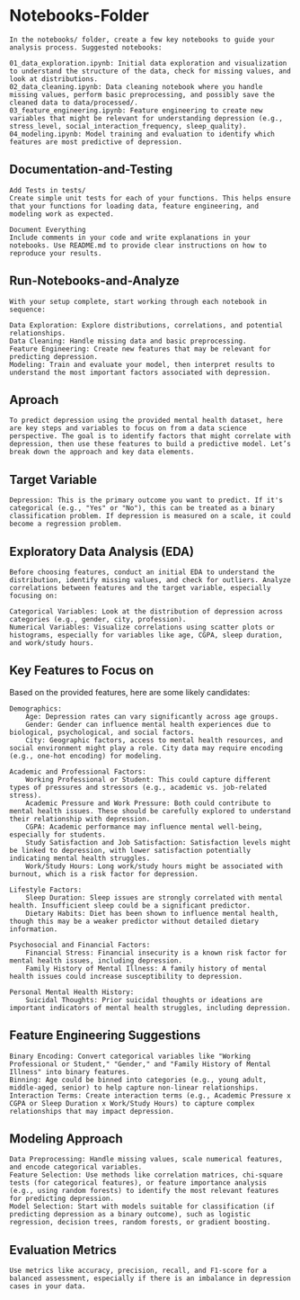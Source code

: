 # Notebooks-Folder

    In the notebooks/ folder, create a few key notebooks to guide your analysis process. Suggested notebooks:

    01_data_exploration.ipynb: Initial data exploration and visualization to understand the structure of the data, check for missing values, and look at distributions.
    02_data_cleaning.ipynb: Data cleaning notebook where you handle missing values, perform basic preprocessing, and possibly save the cleaned data to data/processed/.
    03_feature_engineering.ipynb: Feature engineering to create new variables that might be relevant for understanding depression (e.g., stress_level, social_interaction_frequency, sleep_quality).
    04_modeling.ipynb: Model training and evaluation to identify which features are most predictive of depression.

## Documentation-and-Testing

    Add Tests in tests/
    Create simple unit tests for each of your functions. This helps ensure that your functions for loading data, feature engineering, and modeling work as expected.

    Document Everything
    Include comments in your code and write explanations in your notebooks. Use README.md to provide clear instructions on how to reproduce your results.

## Run-Notebooks-and-Analyze

    With your setup complete, start working through each notebook in sequence:

    Data Exploration: Explore distributions, correlations, and potential relationships.
    Data Cleaning: Handle missing data and basic preprocessing.
    Feature Engineering: Create new features that may be relevant for predicting depression.
    Modeling: Train and evaluate your model, then interpret results to understand the most important factors associated with depression.

## Aproach

    To predict depression using the provided mental health dataset, here are key steps and variables to focus on from a data science perspective. The goal is to identify factors that might correlate with depression, then use these features to build a predictive model. Let’s break down the approach and key data elements.

## Target Variable

    Depression: This is the primary outcome you want to predict. If it's categorical (e.g., "Yes" or "No"), this can be treated as a binary classification problem. If depression is measured on a scale, it could become a regression problem.

## Exploratory Data Analysis (EDA)

    Before choosing features, conduct an initial EDA to understand the distribution, identify missing values, and check for outliers. Analyze correlations between features and the target variable, especially focusing on:

    Categorical Variables: Look at the distribution of depression across categories (e.g., gender, city, profession).
    Numerical Variables: Visualize correlations using scatter plots or histograms, especially for variables like age, CGPA, sleep duration, and work/study hours.

## Key Features to Focus on

Based on the provided features, here are some likely candidates:

    Demographics:
        Age: Depression rates can vary significantly across age groups.
        Gender: Gender can influence mental health experiences due to biological, psychological, and social factors.
        City: Geographic factors, access to mental health resources, and social environment might play a role. City data may require encoding (e.g., one-hot encoding) for modeling.

    Academic and Professional Factors:
        Working Professional or Student: This could capture different types of pressures and stressors (e.g., academic vs. job-related stress).
        Academic Pressure and Work Pressure: Both could contribute to mental health issues. These should be carefully explored to understand their relationship with depression.
        CGPA: Academic performance may influence mental well-being, especially for students.
        Study Satisfaction and Job Satisfaction: Satisfaction levels might be linked to depression, with lower satisfaction potentially indicating mental health struggles.
        Work/Study Hours: Long work/study hours might be associated with burnout, which is a risk factor for depression.

    Lifestyle Factors:
        Sleep Duration: Sleep issues are strongly correlated with mental health. Insufficient sleep could be a significant predictor.
        Dietary Habits: Diet has been shown to influence mental health, though this may be a weaker predictor without detailed dietary information.
    
    Psychosocial and Financial Factors:
        Financial Stress: Financial insecurity is a known risk factor for mental health issues, including depression.
        Family History of Mental Illness: A family history of mental health issues could increase susceptibility to depression.
    
    Personal Mental Health History:
        Suicidal Thoughts: Prior suicidal thoughts or ideations are important indicators of mental health struggles, including depression.

## Feature Engineering Suggestions

    Binary Encoding: Convert categorical variables like "Working Professional or Student," "Gender," and "Family History of Mental Illness" into binary features.
    Binning: Age could be binned into categories (e.g., young adult, middle-aged, senior) to help capture non-linear relationships.
    Interaction Terms: Create interaction terms (e.g., Academic Pressure x CGPA or Sleep Duration x Work/Study Hours) to capture complex relationships that may impact depression.

## Modeling Approach

    Data Preprocessing: Handle missing values, scale numerical features, and encode categorical variables.
    Feature Selection: Use methods like correlation matrices, chi-square tests (for categorical features), or feature importance analysis (e.g., using random forests) to identify the most relevant features for predicting depression.
    Model Selection: Start with models suitable for classification (if predicting depression as a binary outcome), such as logistic regression, decision trees, random forests, or gradient boosting.

## Evaluation Metrics

    Use metrics like accuracy, precision, recall, and F1-score for a balanced assessment, especially if there is an imbalance in depression cases in your data.
